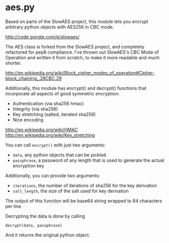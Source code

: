 # aes.py

Based on parts of the SlowAES project, this module
lets you encrypt arbitrary python objects with AES256
in CBC mode.

http://code.google.com/p/slowaes/

The AES class is forked from the SlowAES project, and
completely refactored for pep8 compliance. I've thrown
out SlowAES's CBC Mode of Operation and written it from
scratch, to make it more readable and much shorter.

http://en.wikipedia.org/wiki/Block_cipher_modes_of_operation#Cipher-block_chaining_.28CBC.29

Additionally, this module has encrypt() and decrypt()
functions that incorporate all aspects of good symmetric
encryption:

 - Authentication (via sha256 hmac)
 - Integrity (via sha256)
 - Key stretching (salted, iterated sha256)
 - Nice encoding

http://en.wikipedia.org/wiki/HMAC  
http://en.wikipedia.org/wiki/Key_stretching

You can call `encrypt()` with just two arguments:

 - `data`, any python objects that can be pickled
 - `passphrase`, a password of any length that is used to generate the actual encryption key

Additionally, you can provide two arguments:

 - `iterations`, the number of iterations of sha256 for the key derivation
 - `salt_length`, the size of the salt used for key derivation

The output of this function will be base64 string wrapped to 64 characters per line.

Decrypting the data is done by calling

    decrypt(data, passphrase)

And it returns the original python object.
